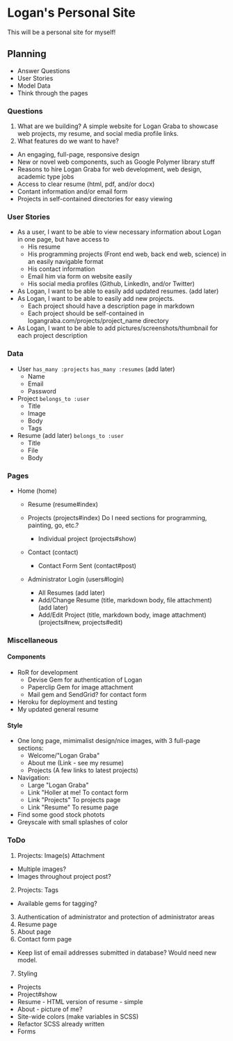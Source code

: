 # Logan's Personal Site

This will be a personal site for myself!

## Planning

  - Answer Questions
  - User Stories
  - Model Data
  - Think through the pages


###  Questions

1. What are we building? A simple website for Logan Graba to showcase web projects, my resume, and social media profile links.
2. What features do we want to have?
  - An engaging, full-page, responsive design
  - New or novel web components, such as Google Polymer library stuff
  - Reasons to hire Logan Graba for web development, web design, academic type jobs
  - Access to clear resume (html, pdf, and/or docx)
  - Contant information and/or email form
  - Projects in self-contained directories for easy viewing


### User Stories

  - As a user, I want to be able to view necessary information about Logan in one page, but have access to
    - His resume
    - His programming projects (Front end web, back end web, science) in an easily navigable format
    - His contact information
    - Email him via form on website easily
    - His social media profiles (Github, LinkedIn, and/or Twitter)
  - As Logan, I want to be able to easily add updated resumes. (add later)
  - As Logan, I want to be able to easily add new projects.
    - Each project should have a description page in markdown
    - Each project should be self-contained in logangraba.com/projects/project_name directory
  - As Logan, I want to be able to add pictures/screenshots/thumbnail for each project description


### Data

  - User
  `has_many :projects`
  `has_many :resumes` (add later)
    - Name
    - Email
    - Password
  - Project
  `belongs_to :user`
    - Title
    - Image
    - Body
    - Tags
  - Resume (add later)
  `belongs_to :user`
    - Title
    - File
    - Body


### Pages

  - Home (home)
    - Resume (resume#index)
    - Projects (projects#index) Do I need sections for programming, painting, go, etc.?
      - Individual project (projects#show)
    - Contact (contact)
      - Contact Form Sent (contact#post)

    - Administrator Login (users#login)
      - All Resumes (add later)
      - Add/Change Resume (title, markdown body, file attachment) (add later)
      - Add/Edit Project (title, markdown body, image attachment) (projects#new, projects#edit)


### Miscellaneous

#### Components
  - RoR for development
    - Devise Gem for authentication of Logan
    - Paperclip Gem for image attachment
    - Mail gem and SendGrid? for contact form
  - Heroku for deployment and testing
  - My updated general resume

#### Style
  - One long page, mimimalist design/nice images, with 3 full-page sections:
    - Welcome/"Logan Graba"
    - About me (Link - see my resume)
    - Projects (A few links to latest projects)
  - Navigation:
    - Large "Logan Graba"
    - Link "Holler at me! To contact form
    - Link "Projects" To projects page
    - Link "Resume" To resume page
  - Find some good stock photots
  - Greyscale with small splashes of color

### ToDo
1. Projects: Image(s) Attachment
  - Multiple images?
  - Images throughout project post?
2. Projects: Tags
  - Available gems for tagging?
3. Authentication of administrator and protection of administrator areas
4. Resume page
5. About page
6. Contact form page
  - Keep list of email addresses submitted in database? Would need new model.
7. Styling
  - Projects
  - Project#show
  - Resume - HTML version of resume - simple
  - About - picture of me?
  - Site-wide colors (make variables in SCSS)
  - Refactor SCSS already written
  - Forms
